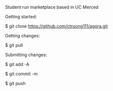 Student run marketplace based in UC Merced

Getting started: 

$ git clone https://github.com/ctruong111/agora.git

Getting changes:

$ git pull

Submitting changes:

$ git add -A

$ git commit -m <msg>

$ git push
